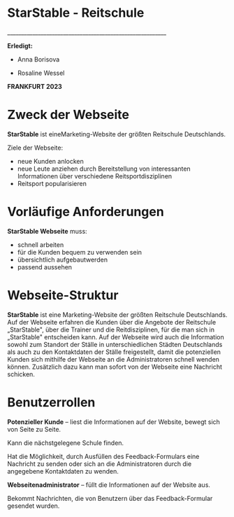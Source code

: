 
# **StarStable - Reitschule**

\_\_\_\_\_\_\_\_\_\_\_\_\_\_\_\_\_\_\_\_\_\_\_\_\_\_\_\_\_\_\_\_\_\_\_\_\_\_\_\_\_\_\_\_\_\_\_\_\_\_\_\_\_\_\_\_\_



**Erledigt:**

*  Anna Borisova

* Rosaline Wessel

**FRANKFURT 2023**



# **Zweck der Webseite**

**StarStable** ist eineMarketing-Website der größten Reitschule Deutschlands.

Ziele der Webseite:

- neue Kunden anlocken
- neue Leute anziehen durch Bereitstellung von interessanten Informationen über verschiedene Reitsportdisziplinen
- Reitsport popularisieren


# **Vorläufige Anforderungen**

**StarStable Webseite** muss:

- schnell arbeiten
- für die Kunden bequem zu verwenden sein
- übersichtlich aufgebautwerden
- passend aussehen


# **Webseite-Struktur**

**StarStable** ist eine Marketing-Website der größten Reitschule Deutschlands. Auf der Webseite erfahren die Kunden über die Angebote der Reitschule „StarStable", über die Trainer und die Reitdisziplinen, für die man sich in „StarStable" entscheiden kann. Auf der Webseite wird auch die Information sowohl zum Standort der Ställe in unterschiedlichen Städten Deutschlands als auch zu den Kontaktdaten der Ställe freigestellt, damit die potenziellen Kunden sich mithilfe der Webseite an die Administratoren schnell wenden können. Zusätzlich dazu kann man sofort von der Webseite eine Nachricht schicken.


# **Benutzerrollen**

**Potenzieller Kunde** – liest die Informationen auf der Website, bewegt sich von Seite zu Seite.

Kann die nächstgelegene Schule finden.

Hat die Möglichkeit, durch Ausfüllen des Feedback-Formulars eine Nachricht zu senden oder sich an die Administratoren durch die angegebene Kontaktdaten zu wenden.

**Webseitenadministrator** – füllt die Informationen auf der Website aus.

Bekommt Nachrichten, die von Benutzern über das Feedback-Formular gesendet wurden.